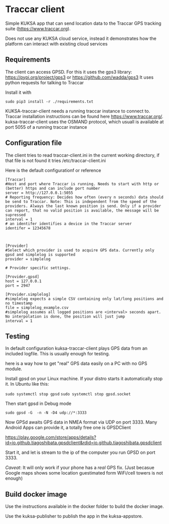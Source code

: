 # Traccar client

Simple KUKSA app that can send location data to the Traccar GPS tracking suite (https://www.traccar.org).

Does not use any KUKSA cloud service, instead it demonstrates how the platform can interact with existing cloud services

## Requirements
The client can access GPSD. For this it uses the gps3 library: https://pypi.org/project/gps3 or  https://github.com/wadda/gps3 
It uses python requests for talking to Traccar

Install it with 

`sudo pip3 install -r ./requirements.txt`

KUKSA-traccar-client needs a running traccar instance to connect to. Traccar installation instructions can be found here https://www.traccar.org/.
kuksa-traccar-client uses the OSMAND protocol, which usuall is available at port 5055 of a running traccar instance 

## Configuration file
The client tries to read traccar-client.ini in the current working directory, if that file is not found it tries /etc/traccar-client.ini

Here is the default configurationf or reference
```
[Traccar]
#Host and port where Traccar is running. Needs to start with http or (better) https and can include port number
server = http://127.0.0.1:5055
# Reporting frequency: Decides how often (every n seconds) data should be send to Traccar. Note: This is independent from the speed of the providers. Always the last known position is send. Only if a provider can report, that no valid position is available, the message will be supressed
interval = 1
# an identifer identifies a device in the Traccar server
identifer = 12345678



[Provider]
#Select which provider is used to acquire GPS data. Currently only gpsd and simplelog is supported
provider = simplelog

# Provider specific settings. 

[Provider.gpsd]
host = 127.0.0.1
port = 2947

[Provider.simplelog]
#simplelog expects a simple CSV containing only lat/long positions and no timestamp
file = simplelog_example.csv
#simplelog assumes all logged positions are <interval> seconds apart. No interpolation is done, the position will just jump
interval = 1
```



## Testing
In default configuration kuksa-traccar-client plays GPS data from an included logfile. This is usually enough for testing. 

here is a way how to get "real" GPS data easily on a PC with no GPS module.

Install gpsd on your Linux machine. If your distro starts it automatically stop it. In Ubuntu like this:

`sudo systemctl stop gpsd`
`sudo systemctl stop gpsd.socket`


Then start gpsd in Debug mode

`sudo gpsd -G  -n -N -D4 udp://*:3333`


Now GPSd awaits GPS data in NMEA format via UDP on port 3333. Many Android Apps can provide it, a totally free one is GPSDClient

https://play.google.com/store/apps/details?id=io.github.tiagoshibata.gpsdclient&rdid=io.github.tiagoshibata.gpsdclient

Start it, and let is stream to the ip of the computer you run GPSD on port 3333.

_Caveat_: It will only work if your phone has a _real_ GPS fix. (Just becasue Google maps shows some location guestimated form WiFi/cell towers is not enough)

## Build docker image

Use the instructions available in the docker folder to build the docker image.

Use the kuksa-publisher to publish the app in the kuksa-appstore.
